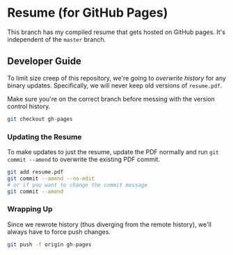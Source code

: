 # Resume (for GitHub Pages)

This branch has my compiled resume that gets hosted on GitHub pages. It's
independent of the `master` branch.

## Developer Guide

To limit size creep of this repository, we're going to _overwrite history_ for
any binary updates. Specifically, we will never keep old versions of
`resume.pdf`.

Make sure you're on the correct branch before messing with the version control
history.

```bash
git checkout gh-pages
```

### Updating the Resume

To make updates to just the resume, update the PDF normally and run `git commit
--amend` to overwrite the existing PDF commit.

```bash
git add resume.pdf
git commit --amend --no-edit
# or if you want to change the commit message
git commit --amend
```

### Wrapping Up

Since we rewrote history (thus diverging from the remote history), we'll always
have to force push changes.

```bash
git push -f origin gh-pages
```
